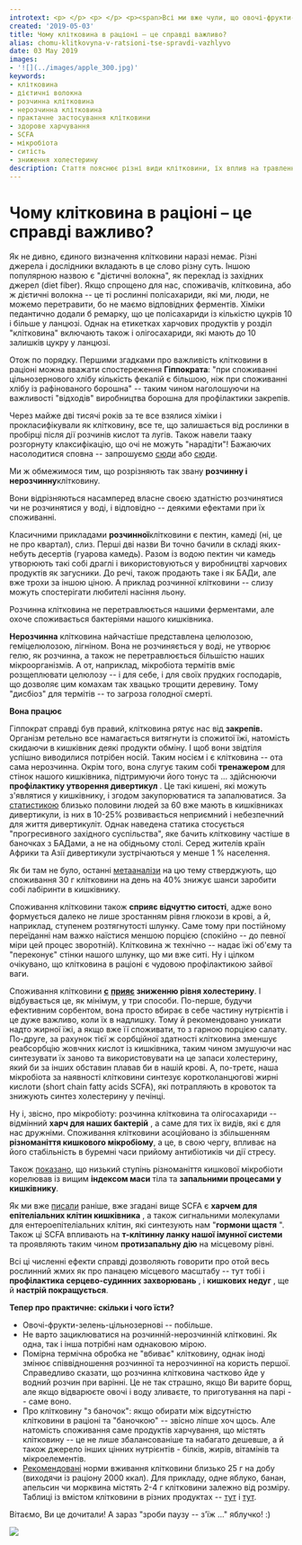 ```yaml
---
introtext: <p> </p> <p> </p> <p><span>Всі ми вже чули, що овочі-фрукти-цільнозернові “є корисними, бо там є клітковина”, а вона “чистить кишківник”. Для чого власне нам та клітковина, що воно взагалі таке і чи чистить вона щось нам десь – зараз розберемося. </span></p>
created: '2019-05-03'
title: Чому клітковина в раціоні – це справді важливо?
alias: chomu-klitkovyna-v-ratsioni-tse-spravdi-vazhlyvo
date: 03 May 2019
images:
- '![](../images/apple_300.jpg)'
keywords:
- клітковина
- дієтичні волокна
- розчинна клітковина
- нерозчинна клітковина
- практaчне застосування клітковини
- здорове харчування
- SCFA
- мікробіота
- ситість
- зниження холестерину
description: Стаття пояснює різні види клітковини, їх вплив на травлення, мікробіоту та здоров’я, а також практичні поради щодо споживання та рекомендовані норми.
---
```


# Чому клітковина в раціоні – це справді важливо?

Як не дивно, єдиного визначення клітковини наразі немає. Різні джерела і дослідники вкладають в це слово різну суть. Іншою популярною назвою є "дієтичні волокна", як переклад із західних джерел (diet fiber). Якщо спрощено для нас, споживачів, клітковина, або ж дієтичні волокна -- це ті рослинні полісахариди, які ми, люди, не можемо перетравити, бо не маємо відповідних ферментів. Хіміки педантично додали б ремарку, що це полісахариди із кількістю цукрів 10 і більше у ланцюзі. Однак на етикетках харчових продуктів у розділ "клітковина" включають також і олігосахариди, які мають до 10 залишків цукру у ланцюзі.

Отож по порядку. Першими згадками про важливість клітковини в раціоні можна вважати спостереження **Гіппократа**: "при споживанні цільнозернового хлібу кількість фекалій є більшою, ніж при споживанні хлібу із рафінованого борошна" -- таким чином наголошуючи на важливості "відходів" виробництва борошна для профілактики закрепів.

Через майже дві тисячі років за те все взялися хіміки і прокласифікували як клітковину, все те, що залишається від рослинки в пробірці після дії розчинів кислот та лугів. Також навели тааку розгорнуту клаксифікацію, що очі не можуть "нарадіти"! Бажаючих насолодитися сповна -- запрошуємо [сюди](https://www.sciencedirect.com/science/article/pii/S1021949816301429#bib2) або [сюди](https://www.ncbi.nlm.nih.gov/pmc/articles/PMC3614039/).

Ми ж обмежимося тим, що розрізняють так звану **розчинну і нерозчинну**клітковину.

Вони відрізняються насамперед власне своєю здатністю розчинятися чи не розчинятися у воді, і відповідно -- деякими ефектами при їх споживанні.

Класичними прикладами **розчинної**клітковини є пектин, камеді (ні, це не про квартал), слиз. Перші дві назви Ви точно бачили в складі яких-небуть десертів (гуарова камедь). Разом із водою пектин чи камедь утворюють такі собі драглі і використовуються у виробництві харчових продуктів як загусники. До речі, також продають таке і як БАДи, але вже трохи за іншою ціною. А приклад розчинної клітковини -- слизу можуть спостерігати любителі насіння льону.

Розчинна клітковина не перетравлюється нашими ферментами, але охоче споживається бактеріями нашого кишківника.

**Нерозчинна** клітковина найчастіше представлена целюлозою, геміцелюлозою, лігніном. Вона не розчиняється у воді, не утворює гелю, як розчинна, а також не перетравлюється більшістю наших мікроорганізмів. А от, наприклад, мікробіота термітів вміє розщеплювати целюлозу -- і для себе, і для своїх прудких господарів, що дозволяє цим комахам так хвацько трощити деревину. Тому "дисбіоз" для термітів -- то загроза голодної смерті.

**Вона працює**

Гіппократ справді був правий, клітковина рятує нас від **закрепів.** Організм ретельно все намагається витягнути із спожитої їжі, натомість скидаючи в кишківник деякі продукти обміну. І щоб вони звідтіля успішно виводилися потрібен носій. Таким носієм і є клітковина -- ота сама нерозчинна. Окрім того, вона слугує таким собі **тренажером** для стінок нашого кишківника, підтримуючи його тонус та ... здійснюючи **профілактику утворення дивертикул** . Це такі кишені, які можуть з'являтися у кишківнику, і згодом закупорюватися та запалюватися. За [статистикою](https://www.ncbi.nlm.nih.gov/pmc/articles/PMC3174080/) близько половини людей за 60 вже мають в кишківниках дивертикули, із них в 10-25% розвивається неприємний і небезпечний для життя дивертикуліт. Однак наведена статика стосується "прогресивного західного суспільства", яке бачить клітковину частіше в баночках з БАДами, а не на обідньому столі. Серед жителів країн Африки та Азії дивертикули зустрічаються у менше 1 % населення.

Як би там не було, останні [метааналізи](https://www.ncbi.nlm.nih.gov/pubmed/31037341) на цю тему стверджують, що споживання 30 г клітковини на день на 40% знижує шанси заробити собі лабіринти в кишківнику.

Споживання клітковини також **сприяє відчуттю ситості**, адже воно формується далеко не лише зростанням рівня глюкози в крові, а й, наприклад, ступенем розтягнутості шлунку. Саме тому при постійному переїданні нам важко наїстися меншою порцією (спокійно -- до певної міри цей процес зворотній). Клітковина ж технічно -- надає їжі об'єму та "переконує" стінки нашого шлунку, що ми вже ситі. Ну і цілком очікувано, що клітковина в раціоні є чудовою профілактикою зайвої ваги.

Споживання клітковини **[с](https://www.ncbi.nlm.nih.gov/pubmed/16633129)** **[прияє](https://www.ncbi.nlm.nih.gov/pubmed/16633129) зниженню рівня холестерину**. І відбувається це, як мінімум, у три способи. По-перше, будучи ефективним сорбентом, вона просто вбирає в себе частину нутрієнтів і це дуже важливо, коли їх в надлишку. Тому й рекомендовано уникати надто жирної їжі, а якщо вже її споживати, то з гарною порцією салату. По-друге, за рахунок тієї ж сорбційної здатності клітковина зменшує реабсорбцію жовчних кислот із кишківника, таким чином змушуючи нас синтезувати їх заново та використовувати на це запаси холестерину, який би за інших обставин плавав би в нашій крові. А, по-третє, наша мікробіота за наявності клітковини синтезує коротколанцюгові жирні кислоти (short chain fatty acids SCFA), які потрапляють в кровоток та знижують синтез холестерину у печінці.

Ну і, звісно, про мікробіоту: розчинна клітковина та олігосахариди -- відмінний **харч для наших бактерій** , а саме для тих їх видів, які є для нас дружніми. Споживання клітковини асоційовано із збільшенням **різноманіття кишкового мікробіому**, а це, в свою чергу, впливає на його стабільність в буремні часи прийому антибіотиків чи дії стресу.

Також [показано](https://www.ncbi.nlm.nih.gov/pmc/articles/PMC6340974/), що низький ступінь різноманіття кишкової мікробіоти корелював із вищим **індексом маси** тіла та **запальними процесами у кишківнику**.

Як ми вже [писали](kyshkova-mikrobiota-retsept-metelykiv-v-zhyvoti.html) раніше, вже згадані вище SCFA є **харчем для епітеліальних клітин кишківника** , а також сигнальними молекулами для ентероепітеліальних клітин, які синтезують нам "**гормони щастя** ". Також ці SCFA впливають на **т-клітинну ланку нашої імунної системи** та проявляють таким чином **протизапальну дію** на місцевому рівні.

Всі ці численні ефекти справді дозволяють говорити про отой весь рослинний жмих як про панацею місцевого масштабу -- тут тобі і **профілактика серцево-судинних захворювань** , і **кишкових недуг** , ще й **настрій покращується**.

**Тепер про практичне: скільки і чого їсти?**

* Овочі-фрукти-зелень-цільнозернові -- побільше.
* Не варто зациклюватися на розчинній-нерозчинній клітковині. Як одна, так і інша потрібні нам однаковою мірою.
* Помірна термічна обробка не "вбиває" клітковину, однак іноді змінює співвідношення розчинної та нерозчинної на користь першої. Справедливо сказати, що розчинна клітковина частково йде у водний розчин при варінні. Це не так страшно, якщо Ви варите борщ, але якщо відварюєте овочі і воду зливаєте, то приготування на парі -- саме воно.
* Про клітковину "з баночок": якщо обирати між відсутністю клітковини в раціоні та "баночкою" -- звісно ліпше хоч щось. Але натомість споживання саме продуктів харчування, що містять клітковину -- це не лише збалансованіше та набагато дешевше, а й також джерело інших цінних нутрієнтів - білків, жирів, вітамінів та мікроелементів.
* [Рекомендовані](https://www.accessdata.fda.gov/scripts/InteractiveNutritionFactsLabel/factsheets/Dietary_Fiber.pdf) норми вживання клітковини близько 25 г на добу (виходячи із раціону 2000 ккал). Для прикладу, одне яблуко, банан, апельсин чи морквина містять 2-4 г клітковини залежно від розміру. Таблиці із вмістом клітковини в різних продуктах -- [тут](https://www.med.umich.edu/mott/pdf/mott-fiber-chart.pdf) і [тут](https://ndb.nal.usda.gov/ndb/nutrients/report/nutrientsfrm?max=25&offset=0&totCount=0&nutrient1=291&nutrient2=&nutrient3=&subset=0&sort=c&measureby=m).

Вітаємо, Ви це дочитали! А зараз "зроби паузу -- з'їж ..." яблучко! :)

![](../images/apple_300.jpg)
